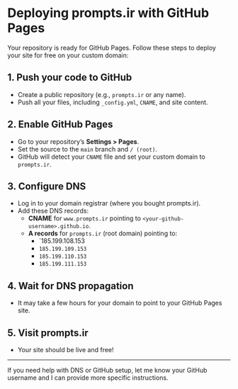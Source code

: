 # Deploying prompts.ir with GitHub Pages

Your repository is ready for GitHub Pages. Follow these steps to deploy your site for free on your custom domain:

## 1. Push your code to GitHub
- Create a public repository (e.g., `prompts.ir` or any name).
- Push all your files, including `_config.yml`, `CNAME`, and site content.

## 2. Enable GitHub Pages
- Go to your repository’s **Settings > Pages**.
- Set the source to the `main` branch and `/ (root)`.
- GitHub will detect your `CNAME` file and set your custom domain to `prompts.ir`.

## 3. Configure DNS
- Log in to your domain registrar (where you bought prompts.ir).
- Add these DNS records:
  - **CNAME** for `www.prompts.ir` pointing to `<your-github-username>.github.io`.
  - **A records** for `prompts.ir` (root domain) pointing to:
    - `185.199.108.153
    - `185.199.109.153`
    - `185.199.110.153`
    - `185.199.111.153`

## 4. Wait for DNS propagation
- It may take a few hours for your domain to point to your GitHub Pages site.

## 5. Visit prompts.ir
- Your site should be live and free!

---
If you need help with DNS or GitHub setup, let me know your GitHub username and I can provide more specific instructions.
